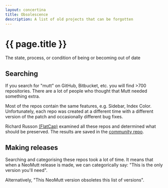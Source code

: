 ```yaml
---
layout: concertina
title: Obsolescence
description: A list of old projects that can be forgotten
---
```


# {{ page.title }}

The state, process, or condition of being or becoming out of date

## Searching

If you search for "mutt" on GitHub, Bitbucket, etc. you will find \>700
repositories. There are a lot of people who thought that Mutt needed
something extra.

Most of the repos contain the same features, e.g. Sidebar, Index Color.
Unfortunately, each repo was created at a different time with a different
version of the patch and occasionally different bug fixes.

Richard Russon [(FlatCap)](https://github.com/flatcap) examined
all these repos and determined what should be preserved. The results are
saved in the [community repo](https://github.com/neomutt/community).

## Making releases

Searching and categorising these repos took a lot of time. It means that when
a NeoMutt release is made, we can categorically say: "This is the only
version you'll need".

Alternatively, "This NeoMutt version obsoletes this list of versions".

